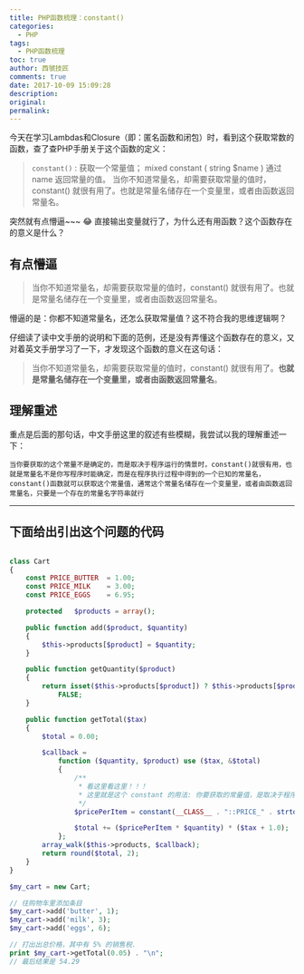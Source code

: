 ```yaml
---
title: PHP函数梳理：constant()
categories:
  - PHP
tags:
  - PHP函数梳理
toc: true
author: 西虢技匠
comments: true
date: 2017-10-09 15:09:28
description:
original:
permalink:
---
```


今天在学习Lambdas和Closure（即：匿名函数和闭包）时，看到这个获取常数的函数，查了查PHP手册关于这个函数的定义：

> `constant()` : 获取一个常量值；
> mixed constant ( string $name )
> 通过 name 返回常量的值。
> 当你不知道常量名，却需要获取常量的值时，constant() 就很有用了。也就是常量名储存在一个变量里，或者由函数返回常量名。

突然就有点懵逼~~~ 😂  直接输出变量就行了，为什么还有用函数？这个函数存在的意义是什么？

<!-- more -->

## 有点懵逼

> 当你不知道常量名，却需要获取常量的值时，constant() 就很有用了。也就是常量名储存在一个变量里，或者由函数返回常量名。

懵逼的是：你都不知道常量名，还怎么获取常量值？这不符合我的思维逻辑啊？


仔细读了读中文手册的说明和下面的范例，还是没有弄懂这个函数存在的意义，又对着英文手册学习了一下，才发现这个函数的意义在这句话：

> 当你不知道常量名，却需要获取常量的值时，constant() 就很有用了。**也就是常量名储存在一个变量里，或者由函数返回常量名**。

## 理解重述

重点是后面的那句话，中文手册这里的叙述有些模糊，我尝试以我的理解重述一下：

`当你要获取的这个常量不是确定的，而是取决于程序运行的情景时，constant()就很有用，也就是常量名不是你写程序时能确定，而是在程序执行过程中得到的一个已知的常量名，constant()函数就可以获取这个常量值，通常这个常量名储存在一个变量里，或者由函数返回常量名，只要是一个存在的常量名字符串就行`  


----

## 下面给出引出这个问题的代码

```php

class Cart
{
    const PRICE_BUTTER  = 1.00;
    const PRICE_MILK    = 3.00;
    const PRICE_EGGS    = 6.95;

    protected   $products = array();

    public function add($product, $quantity)
    {
        $this->products[$product] = $quantity;
    }

    public function getQuantity($product)
    {
        return isset($this->products[$product]) ? $this->products[$product] :
            FALSE;
    }

    public function getTotal($tax)
    {
        $total = 0.00;

        $callback =
            function ($quantity, $product) use ($tax, &$total)
            {
                /**
                 * 看这里看这里！！！  
                 * 这里就是这个 constant 的用法: 你要获取的常量值，是取决于程序的运行情景
                 */
                $pricePerItem = constant(__CLASS__ . "::PRICE_" . strtoupper($product));

                $total += ($pricePerItem * $quantity) * ($tax + 1.0);
            };
        array_walk($this->products, $callback);
        return round($total, 2);
    }
}

$my_cart = new Cart;

// 往购物车里添加条目
$my_cart->add('butter', 1);
$my_cart->add('milk', 3);
$my_cart->add('eggs', 6);

// 打出出总价格，其中有 5% 的销售税.
print $my_cart->getTotal(0.05) . "\n";
// 最后结果是 54.29

```
